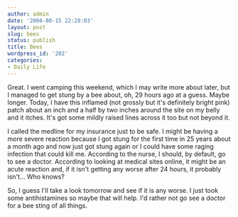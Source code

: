 ```yaml
---
author: admin
date: '2004-08-15 22:28:03'
layout: post
slug: bees
status: publish
title: Bees
wordpress_id: '202'
categories:
- Daily Life
---
```

<p>Great. I went camping this weekend, which I may write more about later, but I 
managed to get stung by a bee about, oh, 29 hours ago at a guess. Maybe longer. 
Today, I have this inflamed (not grossly but it&#39;s definitely bright pink) patch 
about an inch and a half by two inches around the site on my belly and it 
itches. It&#39;s got some mildly raised lines across it too but not beyond it.</p>
<p>I called the medline for my insurance just to be safe. I might be having a 
more severe reaction because I got stung for the first time in 25 years about a 
month ago and now just got stung again or I could have some raging infection 
that could kill me. According to the nurse, I should, by default, go to see a 
doctor. According to looking at medical sites online, it might be an acute 
reaction and, if it isn&#39;t getting any worse after 24 hours, it probably isn&#39;t... 
Who knows?</p>
<p>So, I guess I&#39;ll take a look tomorrow and see if it is any worse. I just took 
some antihistamines so maybe that will help. I&#39;d rather not go see a doctor for 
a bee sting of all things.</p>
